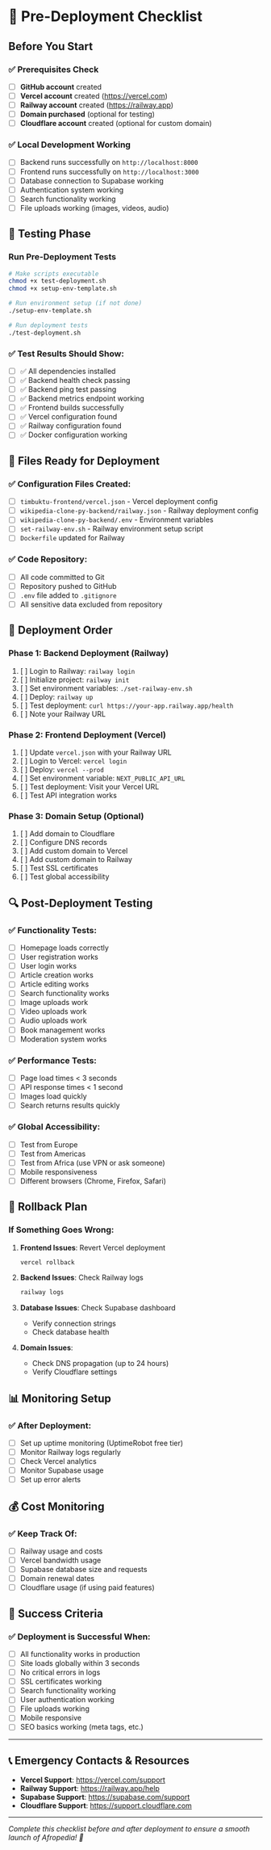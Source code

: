 # 🚀 Pre-Deployment Checklist

## Before You Start

### ✅ Prerequisites Check
- [ ] **GitHub account** created
- [ ] **Vercel account** created (https://vercel.com)
- [ ] **Railway account** created (https://railway.app)
- [ ] **Domain purchased** (optional for testing)
- [ ] **Cloudflare account** created (optional for custom domain)

### ✅ Local Development Working
- [ ] Backend runs successfully on `http://localhost:8000`
- [ ] Frontend runs successfully on `http://localhost:3000`
- [ ] Database connection to Supabase working
- [ ] Authentication system working
- [ ] Search functionality working
- [ ] File uploads working (images, videos, audio)

## 🧪 Testing Phase

### Run Pre-Deployment Tests
```bash
# Make scripts executable
chmod +x test-deployment.sh
chmod +x setup-env-template.sh

# Run environment setup (if not done)
./setup-env-template.sh

# Run deployment tests
./test-deployment.sh
```

### ✅ Test Results Should Show:
- [ ] ✅ All dependencies installed
- [ ] ✅ Backend health check passing
- [ ] ✅ Backend ping test passing
- [ ] ✅ Backend metrics endpoint working
- [ ] ✅ Frontend builds successfully
- [ ] ✅ Vercel configuration found
- [ ] ✅ Railway configuration found
- [ ] ✅ Docker configuration working

## 📁 Files Ready for Deployment

### ✅ Configuration Files Created:
- [ ] `timbuktu-frontend/vercel.json` - Vercel deployment config
- [ ] `wikipedia-clone-py-backend/railway.json` - Railway deployment config
- [ ] `wikipedia-clone-py-backend/.env` - Environment variables
- [ ] `set-railway-env.sh` - Railway environment setup script
- [ ] `Dockerfile` updated for Railway

### ✅ Code Repository:
- [ ] All code committed to Git
- [ ] Repository pushed to GitHub
- [ ] `.env` file added to `.gitignore`
- [ ] All sensitive data excluded from repository

## 🚀 Deployment Order

### Phase 1: Backend Deployment (Railway)
1. [ ] Login to Railway: `railway login`
2. [ ] Initialize project: `railway init`
3. [ ] Set environment variables: `./set-railway-env.sh`
4. [ ] Deploy: `railway up`
5. [ ] Test deployment: `curl https://your-app.railway.app/health`
6. [ ] Note your Railway URL

### Phase 2: Frontend Deployment (Vercel)
1. [ ] Update `vercel.json` with your Railway URL
2. [ ] Login to Vercel: `vercel login`
3. [ ] Deploy: `vercel --prod`
4. [ ] Set environment variable: `NEXT_PUBLIC_API_URL`
5. [ ] Test deployment: Visit your Vercel URL
6. [ ] Test API integration works

### Phase 3: Domain Setup (Optional)
1. [ ] Add domain to Cloudflare
2. [ ] Configure DNS records
3. [ ] Add custom domain to Vercel
4. [ ] Add custom domain to Railway
5. [ ] Test SSL certificates
6. [ ] Test global accessibility

## 🔍 Post-Deployment Testing

### ✅ Functionality Tests:
- [ ] Homepage loads correctly
- [ ] User registration works
- [ ] User login works
- [ ] Article creation works
- [ ] Article editing works
- [ ] Search functionality works
- [ ] Image uploads work
- [ ] Video uploads work
- [ ] Audio uploads work
- [ ] Book management works
- [ ] Moderation system works

### ✅ Performance Tests:
- [ ] Page load times < 3 seconds
- [ ] API response times < 1 second
- [ ] Images load quickly
- [ ] Search returns results quickly

### ✅ Global Accessibility:
- [ ] Test from Europe
- [ ] Test from Americas
- [ ] Test from Africa (use VPN or ask someone)
- [ ] Mobile responsiveness
- [ ] Different browsers (Chrome, Firefox, Safari)

## 🚨 Rollback Plan

### If Something Goes Wrong:
1. **Frontend Issues**: Revert Vercel deployment
   ```bash
   vercel rollback
   ```

2. **Backend Issues**: Check Railway logs
   ```bash
   railway logs
   ```

3. **Database Issues**: Check Supabase dashboard
   - Verify connection strings
   - Check database health

4. **Domain Issues**: 
   - Check DNS propagation (up to 24 hours)
   - Verify Cloudflare settings

## 📊 Monitoring Setup

### ✅ After Deployment:
- [ ] Set up uptime monitoring (UptimeRobot free tier)
- [ ] Monitor Railway logs regularly
- [ ] Check Vercel analytics
- [ ] Monitor Supabase usage
- [ ] Set up error alerts

## 💰 Cost Monitoring

### ✅ Keep Track Of:
- [ ] Railway usage and costs
- [ ] Vercel bandwidth usage
- [ ] Supabase database size and requests
- [ ] Domain renewal dates
- [ ] Cloudflare usage (if using paid features)

## 🎯 Success Criteria

### ✅ Deployment is Successful When:
- [ ] All functionality works in production
- [ ] Site loads globally within 3 seconds
- [ ] No critical errors in logs
- [ ] SSL certificates working
- [ ] Search functionality working
- [ ] User authentication working
- [ ] File uploads working
- [ ] Mobile responsive
- [ ] SEO basics working (meta tags, etc.)

---

## 📞 Emergency Contacts & Resources

- **Vercel Support**: https://vercel.com/support
- **Railway Support**: https://railway.app/help
- **Supabase Support**: https://supabase.com/support
- **Cloudflare Support**: https://support.cloudflare.com

---

*Complete this checklist before and after deployment to ensure a smooth launch of Afropedia! 🚀*
